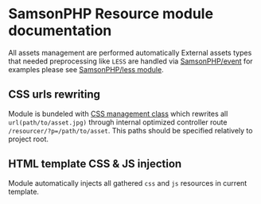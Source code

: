 # SamsonPHP Resource module documentation
All assets management are performed automatically 
External assets types that needed preprocessing like ```LESS``` are handled via [SamsonPHP/event](https://github.com/SamsonPHP/event)
for examples please see [SamsonPHP/less module](https://github.com/SamsonPHP/less).

## CSS urls rewriting
Module is bundeled with [CSS management class](https://github.com/SamsonPHP/resource/blob/master/src/CSS.php) which
rewrites all ```url(path/to/asset.jpg)``` through internal optimized controller route ```/resourcer/?p=/path/to/asset```. 
This paths should be specified relatively to project root.

## HTML template CSS & JS injection
Module automatically injects all gathered ```css``` and ```js``` resources in current template.